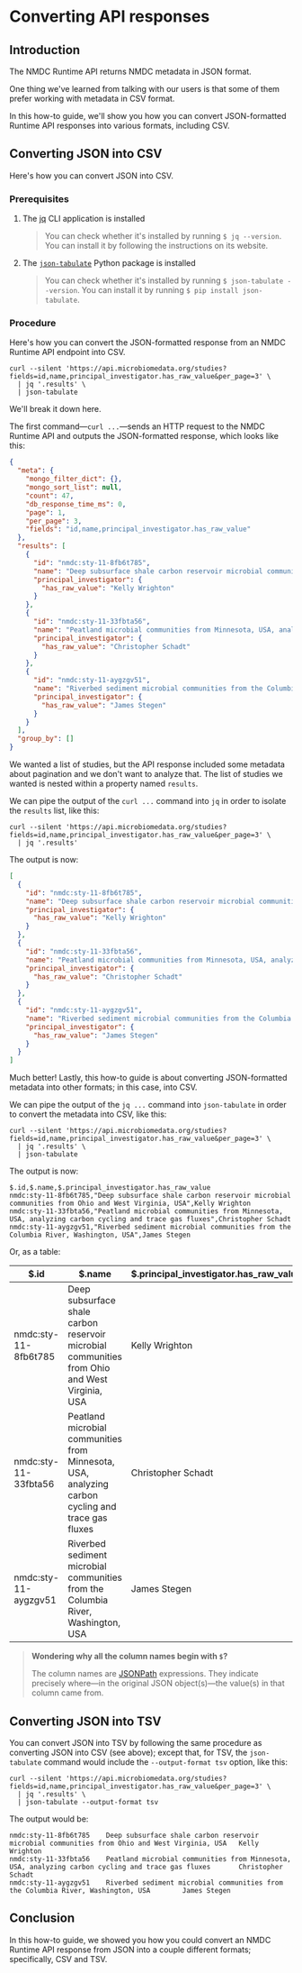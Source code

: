 # Converting API responses

## Introduction

The NMDC Runtime API returns NMDC metadata in JSON format.

One thing we've learned from talking with our users is that some of them prefer working with metadata in CSV format.

In this how-to guide, we'll show you how you can convert JSON-formatted Runtime API responses into various formats, including CSV.

## Converting JSON into CSV

Here's how you can convert JSON into CSV.

### Prerequisites

1. The [jq](https://jqlang.org/) CLI application is installed
   > You can check whether it's installed by running `$ jq --version`. You can install it by following the instructions on its website.
2. The [`json-tabulate`](https://pypi.org/project/json-tabulate/) Python package is installed
   > You can check whether it's installed by running `$ json-tabulate --version`. You can install it by running `$ pip install json-tabulate`.

### Procedure

Here's how you can convert the JSON-formatted response from an NMDC Runtime API endpoint into CSV.

```shell
curl --silent 'https://api.microbiomedata.org/studies?fields=id,name,principal_investigator.has_raw_value&per_page=3' \
  | jq '.results' \
  | json-tabulate
```

We'll break it down here.

The first command—`curl ...`—sends an HTTP request to the NMDC Runtime API and outputs the JSON-formatted response, which looks like this:

```json
{
  "meta": {
    "mongo_filter_dict": {},
    "mongo_sort_list": null,
    "count": 47,
    "db_response_time_ms": 0,
    "page": 1,
    "per_page": 3,
    "fields": "id,name,principal_investigator.has_raw_value"
  },
  "results": [
    {
      "id": "nmdc:sty-11-8fb6t785",
      "name": "Deep subsurface shale carbon reservoir microbial communities from Ohio and West Virginia, USA",
      "principal_investigator": {
        "has_raw_value": "Kelly Wrighton"
      }
    },
    {
      "id": "nmdc:sty-11-33fbta56",
      "name": "Peatland microbial communities from Minnesota, USA, analyzing carbon cycling and trace gas fluxes",
      "principal_investigator": {
        "has_raw_value": "Christopher Schadt"
      }
    },
    {
      "id": "nmdc:sty-11-aygzgv51",
      "name": "Riverbed sediment microbial communities from the Columbia River, Washington, USA",
      "principal_investigator": {
        "has_raw_value": "James Stegen"
      }
    }
  ],
  "group_by": []
}
```

We wanted a list of studies, but the API response included some metadata about pagination and we don't want to analyze that. The list of studies we wanted is nested within a property named `results`.

We can pipe the output of the `curl ...` command into `jq` in order to isolate the `results` list, like this:

```shell
curl --silent 'https://api.microbiomedata.org/studies?fields=id,name,principal_investigator.has_raw_value&per_page=3' \
  | jq '.results'
```

The output is now:

```json
[
  {
    "id": "nmdc:sty-11-8fb6t785",
    "name": "Deep subsurface shale carbon reservoir microbial communities from Ohio and West Virginia, USA",
    "principal_investigator": {
      "has_raw_value": "Kelly Wrighton"
    }
  },
  {
    "id": "nmdc:sty-11-33fbta56",
    "name": "Peatland microbial communities from Minnesota, USA, analyzing carbon cycling and trace gas fluxes",
    "principal_investigator": {
      "has_raw_value": "Christopher Schadt"
    }
  },
  {
    "id": "nmdc:sty-11-aygzgv51",
    "name": "Riverbed sediment microbial communities from the Columbia River, Washington, USA",
    "principal_investigator": {
      "has_raw_value": "James Stegen"
    }
  }
]
```

Much better! Lastly, this how-to guide is about converting JSON-formatted metadata into other formats; in this case, into CSV.

We can pipe the output of the `jq ...` command into `json-tabulate` in order to convert the metadata into CSV, like this:

```shell
curl --silent 'https://api.microbiomedata.org/studies?fields=id,name,principal_investigator.has_raw_value&per_page=3' \
  | jq '.results' \
  | json-tabulate
```

The output is now:

```csv
$.id,$.name,$.principal_investigator.has_raw_value
nmdc:sty-11-8fb6t785,"Deep subsurface shale carbon reservoir microbial communities from Ohio and West Virginia, USA",Kelly Wrighton
nmdc:sty-11-33fbta56,"Peatland microbial communities from Minnesota, USA, analyzing carbon cycling and trace gas fluxes",Christopher Schadt
nmdc:sty-11-aygzgv51,"Riverbed sediment microbial communities from the Columbia River, Washington, USA",James Stegen
```

Or, as a table:

|$.id                |$.name                                                                                           |$.principal_investigator.has_raw_value|
|--------------------|-------------------------------------------------------------------------------------------------|--------------------------------------|
|nmdc:sty-11-8fb6t785|Deep subsurface shale carbon reservoir microbial communities from Ohio and West Virginia, USA    |Kelly Wrighton                        |
|nmdc:sty-11-33fbta56|Peatland microbial communities from Minnesota, USA, analyzing carbon cycling and trace gas fluxes|Christopher Schadt                    |
|nmdc:sty-11-aygzgv51|Riverbed sediment microbial communities from the Columbia River, Washington, USA                 |James Stegen                          |

> **Wondering why all the column names begin with `$`?**
>
> The column names are [JSONPath](https://en.wikipedia.org/wiki/JSONPath) expressions. They indicate precisely where—in the original JSON object(s)—the value(s) in that column came from.

## Converting JSON into TSV

You can convert JSON into TSV by following the same procedure as converting JSON into CSV (see above); except that, for TSV, the `json-tabulate` command would include the `--output-format tsv` option, like this:

```shell
curl --silent 'https://api.microbiomedata.org/studies?fields=id,name,principal_investigator.has_raw_value&per_page=3' \
  | jq '.results' \
  | json-tabulate --output-format tsv
```

The output would be:

```tsv
nmdc:sty-11-8fb6t785    Deep subsurface shale carbon reservoir microbial communities from Ohio and West Virginia, USA   Kelly Wrighton
nmdc:sty-11-33fbta56    Peatland microbial communities from Minnesota, USA, analyzing carbon cycling and trace gas fluxes       Christopher Schadt
nmdc:sty-11-aygzgv51    Riverbed sediment microbial communities from the Columbia River, Washington, USA        James Stegen
```

## Conclusion

In this how-to guide, we showed you how you could convert an NMDC Runtime API response from JSON into a couple different formats; specifically, CSV and TSV.
